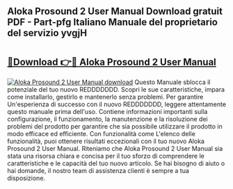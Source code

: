 ## Aloka Prosound 2 User Manual Download gratuit PDF - Part-pfg Italiano Manuale del proprietario del servizio yvgjH

# <h2><a href="http://dfan35w.blite.top/?on=Aloka+Prosound+2+User+Manual">🔗Download 👉🔴 Aloka Prosound 2 User Manual</a></h2>

[![Aloka Prosound 2 User Manual download](https://i.imgur.com/lujVjoI.png)](http://dfan35w.blite.top/?on=Aloka+Prosound+2+User+Manual)
Questo Manuale sblocca il potenziale del tuo nuovo REDDDDDDD. Scopri le sue caratteristiche, impara come installarlo, gestirlo e mantenerlo senza problemi. Per garantire Un'esperienza di successo con il nuovo REDDDDDDD, leggere attentamente questo manuale prima dell'uso. Contiene informazioni importanti sulla configurazione, il funzionamento, la manutenzione e la risoluzione dei problemi del prodotto per garantire che sia possibile utilizzare il prodotto in modo efficace ed efficiente. Con funzionalità come L'elenco delle funzionalità, puoi ottenere risultati eccezionali con il tuo nuovo Aloka Prosound 2 User Manual. Riteniamo che Aloka Prosound 2 User Manual sia stata una risorsa chiara e concisa per il tuo sforzo di comprendere le caratteristiche e le capacità del tuo nuovo articolo. Se hai bisogno di aiuto o hai domande, il nostro team di assistenza clienti è sempre a tua disposizione.
